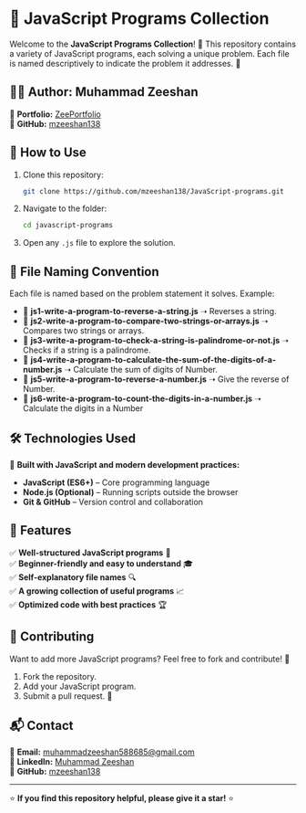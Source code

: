 # 🚀 JavaScript Programs Collection

Welcome to the **JavaScript Programs Collection**! 📜 This repository contains a variety of JavaScript programs, each solving a unique problem. Each file is named descriptively to indicate the problem it addresses. 📝

## 👨‍💻 Author: Muhammad Zeeshan

🔗 **Portfolio:** [ZeePortfolio](https://mzeeshan138.github.io/ZeePortfolio/)  
🐙 **GitHub:** [mzeeshan138](https://github.com/mzeeshan138)

## 📌 How to Use

1. Clone this repository:
    ```bash
    git clone https://github.com/mzeeshan138/JavaScript-programs.git
    ```
2. Navigate to the folder:
    ```bash
    cd javascript-programs
    ```
3. Open any `.js` file to explore the solution.

## 📂 File Naming Convention

Each file is named based on the problem statement it solves. Example:

-   📄 **js1-write-a-program-to-reverse-a-string.js** ➝ Reverses a string.
-   📄 **js2-write-a-program-to-compare-two-strings-or-arrays.js** ➝ Compares two strings or arrays.
-   📄 **js3-write-a-program-to-check-a-string-is-palindrome-or-not.js** ➝ Checks if a string is a palindrome.
-   📄 **js4-write-a-program-to-calculate-the-sum-of-the-digits-of-a-number.js** ➝ Calculate the sum of digits of Number.
-   📄 **js5-write-a-program-to-reverse-a-number.js** ➝ Give the reverse of Number.
-   📄 **js6-write-a-program-to-count-the-digits-in-a-number.js** ➝ Calculate the digits in a Number

## 🛠️ Technologies Used

🚀 **Built with JavaScript and modern development practices:**

-   **JavaScript (ES6+)** – Core programming language
-   **Node.js (Optional)** – Running scripts outside the browser
-   **Git & GitHub** – Version control and collaboration

## 🌟 Features

✅ **Well-structured JavaScript programs** 📜  
✅ **Beginner-friendly and easy to understand** 🎓  
✅ **Self-explanatory file names** 🔍  
✅ **A growing collection of useful programs** 📈  
✅ **Optimized code with best practices** 🏆

## 🤝 Contributing

Want to add more JavaScript programs? Feel free to fork and contribute! 🚀

1. Fork the repository.
2. Add your JavaScript program.
3. Submit a pull request. 🎉

## 📬 Contact

📧 **Email:** muhammadzeeshan588685@gmail.com  
🔗 **LinkedIn:** [Muhammad Zeeshan](https://www.linkedin.com/in/muhammad-zeeshan-087584306/)  
🐙 **GitHub:** [mzeeshan138](https://github.com/mzeeshan138)

---

⭐ **If you find this repository helpful, please give it a star!** ⭐
